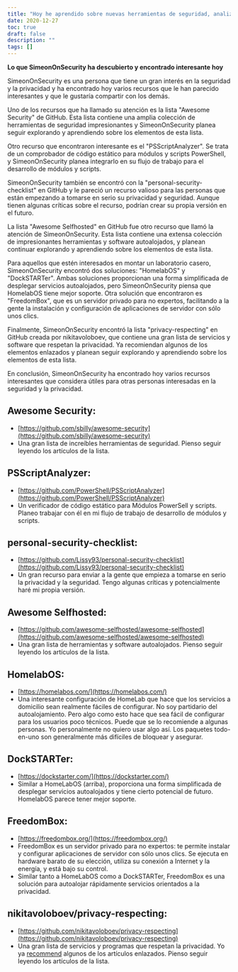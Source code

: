 ```yaml
---
title: "Hoy he aprendido sobre nuevas herramientas de seguridad, analizadores estáticos de código y opciones de servicios autoalojados"
date: 2020-12-27
toc: true
draft: false
description: ""
tags: []
---
```


**Lo que SimeonOnSecurity ha descubierto y encontrado interesante hoy**

SimeonOnSecurity es una persona que tiene un gran interés en la seguridad y la privacidad y ha encontrado hoy varios recursos que le han parecido interesantes y que le gustaría compartir con los demás.

Uno de los recursos que ha llamado su atención es la lista "Awesome Security" de GitHub. Esta lista contiene una amplia colección de herramientas de seguridad impresionantes y SimeonOnSecurity planea seguir explorando y aprendiendo sobre los elementos de esta lista.

Otro recurso que encontraron interesante es el "PSScriptAnalyzer". Se trata de un comprobador de código estático para módulos y scripts PowerShell, y SimeonOnSecurity planea integrarlo en su flujo de trabajo para el desarrollo de módulos y scripts.

SimeonOnSecurity también se encontró con la "personal-security-checklist" en GitHub y le pareció un recurso valioso para las personas que están empezando a tomarse en serio su privacidad y seguridad. Aunque tienen algunas críticas sobre el recurso, podrían crear su propia versión en el futuro.

La lista "Awesome Selfhosted" en GitHub fue otro recurso que llamó la atención de SimeonOnSecurity. Esta lista contiene una extensa colección de impresionantes herramientas y software autoalojados, y planean continuar explorando y aprendiendo sobre los elementos de esta lista.

Para aquellos que estén interesados en montar un laboratorio casero, SimeonOnSecurity encontró dos soluciones: "HomelabOS" y "DockSTARTer". Ambas soluciones proporcionan una forma simplificada de desplegar servicios autoalojados, pero SimeonOnSecurity piensa que HomelabOS tiene mejor soporte. Otra solución que encontraron es "FreedomBox", que es un servidor privado para no expertos, facilitando a la gente la instalación y configuración de aplicaciones de servidor con sólo unos clics.

Finalmente, SimeonOnSecurity encontró la lista "privacy-respecting" en GitHub creada por nikitavoloboev, que contiene una gran lista de servicios y software que respetan la privacidad. Ya recomiendan algunos de los elementos enlazados y planean seguir explorando y aprendiendo sobre los elementos de esta lista.

En conclusión, SimeonOnSecurity ha encontrado hoy varios recursos interesantes que considera útiles para otras personas interesadas en la seguridad y la privacidad.


## Awesome Security:
- [https://github.com/sbilly/awesome-security](https://github.com/sbilly/awesome-security)
- Una gran lista de increíbles herramientas de seguridad. Pienso seguir leyendo los artículos de la lista.

## PSScriptAnalyzer:
- [https://github.com/PowerShell/PSScriptAnalyzer](https://github.com/PowerShell/PSScriptAnalyzer)
- Un verificador de código estático para Módulos PowerSell y scripts. Planeo trabajar con él en mi flujo de trabajo de desarrollo de módulos y scripts.

## personal-security-checklist:
- [https://github.com/Lissy93/personal-security-checklist](https://github.com/Lissy93/personal-security-checklist)
- Un gran recurso para enviar a la gente que empieza a tomarse en serio la privacidad y la seguridad. Tengo algunas críticas y potencialmente haré mi propia versión.

## Awesome Selfhosted:
- [https://github.com/awesome-selfhosted/awesome-selfhosted](https://github.com/awesome-selfhosted/awesome-selfhosted)
- Una gran lista de herramientas y software autoalojados. Pienso seguir leyendo los artículos de la lista.

## HomelabOS:
- [https://homelabos.com/](https://homelabos.com/)
- Una interesante configuración de HomeLab que hace que los servicios a domicilio sean realmente fáciles de configurar. No soy partidario del autoalojamiento. Pero algo como esto hace que sea fácil de configurar para los usuarios poco técnicos. Puede que se lo recomiende a algunas personas. Yo personalmente no quiero usar algo así. Los paquetes todo-en-uno son generalmente más difíciles de bloquear y asegurar.

## DockSTARTer:
- [https://dockstarter.com/](https://dockstarter.com/)
- Similar a HomeLabOS (arriba), proporciona una forma simplificada de desplegar servicios autoalojados y tiene cierto potencial de futuro. HomelabOS parece tener mejor soporte.

## FreedomBox:
- [https://freedombox.org/](https://freedombox.org/)
- FreedomBox es un servidor privado para no expertos: te permite instalar y configurar aplicaciones de servidor con sólo unos clics. Se ejecuta en hardware barato de su elección, utiliza su conexión a Internet y la energía, y está bajo su control.
- Similar tanto a HomeLabOS como a DockSTARTer, FreedomBox es una solución para autoalojar rápidamente servicios orientados a la privacidad.

## nikitavoloboev/privacy-respecting:
- [https://github.com/nikitavoloboev/privacy-respecting](https://github.com/nikitavoloboev/privacy-respecting)
- Una gran lista de servicios y programas que respetan la privacidad. Yo ya [recommend](https://simeononsecurity.ch/recommendations) algunos de los artículos enlazados. Pienso seguir leyendo los artículos de la lista.
